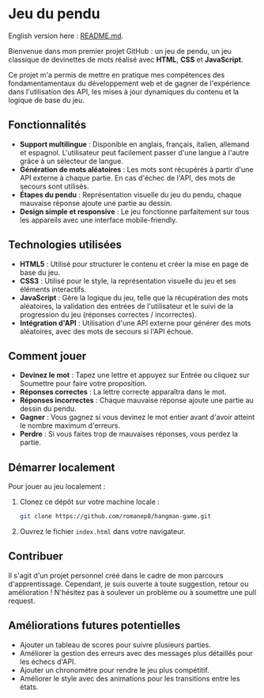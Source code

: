 # Jeu du pendu

English version here : [README.md](./README.md).

Bienvenue dans mon premier projet GitHub : un jeu de pendu, un jeu classique de devinettes de mots réalisé avec **HTML**, **CSS** et **JavaScript**.

Ce projet m'a permis de mettre en pratique mes compétences des fondamentamentaux du développement web et de gagner de l'expérience dans l'utilisation des API, les mises à jour dynamiques du contenu et la logique de base du jeu.

## Fonctionnalités

- **Support multilingue** : Disponible en anglais, français, italien, allemand et espagnol. L'utilisateur peut facilement passer d'une langue à l'autre grâce à un sélecteur de langue.
- **Génération de mots aléatoires** : Les mots sont récupérés à partir d'une API externe à chaque partie. En cas d'échec de l'API, des mots de secours sont utilisés.
- **Étapes du pendu** : Représentation visuelle du jeu du pendu, chaque mauvaise réponse ajoute une partie au dessin.
- **Design simple et responsive** : Le jeu fonctionne parfaitement sur tous les appareils avec une interface mobile-friendly.

## Technologies utilisées

- **HTML5** : Utilisé pour structurer le contenu et créer la mise en page de base du jeu.
- **CSS3** : Utilisé pour le style, la représentation visuelle du jeu et ses éléments interactifs.
- **JavaScript** : Gère la logique du jeu, telle que la récupération des mots aléatoires, la validation des entrées de l'utilisateur et le suivi de la progression du jeu (réponses correctes / incorrectes).
- **Intégration d'API** : Utilisation d'une API externe pour générer des mots aléatoires, avec des mots de secours si l'API échoue.

## Comment jouer

- **Devinez le mot** : Tapez une lettre et appuyez sur Entrée ou cliquez sur Soumettre pour faire votre proposition.
- **Réponses correctes** : La lettre correcte apparaîtra dans le mot.
- **Réponses incorrectes** : Chaque mauvaise réponse ajoute une partie au dessin du pendu.
- **Gagner** : Vous gagnez si vous devinez le mot entier avant d'avoir atteint le nombre maximum d'erreurs.
- **Perdre** : Si vous faites trop de mauvaises réponses, vous perdez la partie.

## Démarrer localement

Pour jouer au jeu localement :

1. Clonez ce dépôt sur votre machine locale :

    ```bash
    git clone https://github.com/romanep8/hangman-game.git
    ```

2. Ouvrez le fichier `index.html` dans votre navigateur.

## Contribuer

Il s'agit d'un projet personnel créé dans le cadre de mon parcours d'apprentissage. Cependant, je suis ouverte à toute suggestion, retour ou amélioration ! N'hésitez pas à soulever un problème ou à soumettre une pull request.

## Améliorations futures potentielles

- Ajouter un tableau de scores pour suivre plusieurs parties.
- Améliorer la gestion des erreurs avec des messages plus détaillés pour les échecs d'API.
- Ajouter un chronomètre pour rendre le jeu plus compétitif.
- Améliorer le style avec des animations pour les transitions entre les états.
